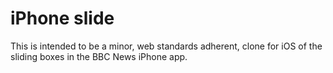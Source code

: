 # iPhone slide
This is intended to be a minor, web standards adherent, clone for iOS of the sliding boxes in the BBC News iPhone app.